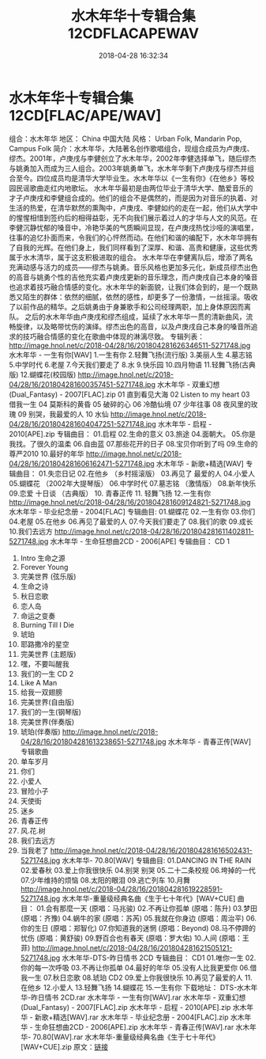 ﻿---
title: 水木年华十专辑合集12CDFLACAPEWAV
date: 2018-04-28 16:32:34
categories: 合集系列
tags: 华语中文
---
# 水木年华十专辑合集12CD[FLAC/APE/WAV]

组合：水木年华
地区： China 中国大陆
风格： Urban Folk, Mandarin Pop, Campus Folk
简介：水木年华，大陆著名创作歌唱组合，现组合成员为卢庚戌、缪杰。2001年，卢庚戌与李健创立了水木年华，2002年李健选择单飞，随后缪杰与姚勇加入而成为三人组合。2003年姚勇单飞，水木年华剩下卢庚戌与缪杰并组合至今。四位成员均是清华大学毕业生。水木年华以《一生有你》《在他乡》等校园民谣歌曲走红内地歌坛。
水木年华最初是由两位毕业于清华大学、酷爱音乐的才子卢庚戌和李健组合成的。他们的组合不是偶然的，而是因为对音乐的执着、对生活的热爱，在清华默然的熏陶中，卢庚戌、李健如约的走在一起，他们从大学中的惺惺相惜到签约后的相得益彰，无不向我们展示着过人的才华与人文的风范。在李健沉静忧郁的嗓音中，冷艳华美的气质瞬间显现，在卢庚戌热忱沙哑的演唱里，往事的追忆扑面而来，令我们的心怦然而动。在他们和谐的编配下，水木年华拥有了自我的光辉。在他们身上，我们同样看到了深厚、和谐、高贵和健康，这些优秀属于水木清华，属于这支积极进取的组合。
水木年华在李健离队后，增添了两名充满动感与活力的成员——缪杰与姚勇。音乐风格也更加多元化，新成员缪杰出色的高音与姚勇个性的吉他充实着卢庚戌更新的音乐理念，而卢庚戌自己本身的嗓音也追求着技巧融合情感的变化。水木年华的新面貌，让我们体会到的，是一个既熟悉又陌生的群体：依然的细腻，依然的感性，却更多了一份激情，一丝摇滚。吸收了以前作品的精华。之后姚勇由于身兼歌手和公司经理两职，加上身体原因而离队。
之后的水木年华由卢庚戌和缪杰组成，延续了水木年华一贯的清新曲风，流畅旋律，以及略带忧伤的演绎。缪杰出色的高音，以及卢庚戌自己本身的嗓音所追求的技巧融合情感的变化在歌曲中体现的淋漓尽致。
专辑列表：
http://image.hnol.net/c/2018-04/28/16/201804281626346511-5271748.jpg
水木年华 - 一生有你[WAV]
1.一生有你
2.轻舞飞扬(流行版)
3.美丽人生
4.墓志铭
5.中学时代
6.老屋
7.今天我们要走了
8.水
9.快乐园
10.四月物语
11.轻舞飞扬(古典版)
12.蝴蝶花(校园版)
http://image.hnol.net/c/2018-04/28/16/201804281600357451-5271748.jpg
水木年华 - 双重幻想(Dual_Fantasy) - 2007[FLAC].zip
01 直到看见大海
02 Listen to my heart
03 借我一生
04 莫斯科的黄昏
05 破碎的心
06 冷酷仙境
07 少年往事
08 夜风里的玫瑰
09 别哭，我最爱的人
10 水仙
http://image.hnol.net/c/2018-04/28/16/201804281604047251-5271748.jpg
水木年华 - 启程 - 2010[APE].zip
专辑曲目：
01.启程
02.生命的意义
03.旅途
04.面朝大。
05.你是我找。了很久的温柔
06.自由蓝
07.那些花开的日子
08.宝贝你听到了吗
09.生命的尊严2010
10.最好的年华
http://image.hnol.net/c/2018-04/28/16/201804281606162471-5271748.jpg
水木年华 - 新歌+精选[WAV]
专辑曲目：
01.失恋日记
02.在他乡 （乡村摇滚版）
03.再见了 最爱的人
04.小爱人
05.蝴蝶花 （2002年大提琴版）
06.中学时代
07.墓志铭 （激情版）
08.新年快乐
09.恋爱 十日谈 （古典版）
10. 青春正传
11. 轻舞飞扬
12.一生有你
http://image.hnol.net/c/2018-04/28/16/201804281609124821-5271748.jpg
水木年华 - 毕业纪念册 - 2004[FLAC]
专辑曲目:
01.蝴蝶花
02.一生有你
03.你们
04.老屋
05.在他乡
06.再见了最爱的人
07.今天我们要走了
08.我们的歌
09.成长
10.我们去远方
http://image.hnol.net/c/2018-04/28/16/201804281611402811-5271748.jpg
水木年华 - 生命狂想曲2CD - 2006[APE]
专辑曲目：
CD 1
01. Intro 生命之源
02. Forever Young
03. 完美世界 (弦乐版)
04. 生命之诗
05. 秋日恋歌
06. 恋人岛
07. 命运之变奏
08. Burning Till I Die
09. 琥珀
10. 耶路撒冷的星空
11. 完美世界 (主题版)
12. 嘿，不要叫醒我
13. 我们的一生
CD 2
01. Like A Man
02. 给我一双翅膀
03. 完美世界(自由版)
04. 我们的一生(钢琴版)
05. 完美世界(伴奏版)
06. 琥珀(伴奏版)
http://image.hnol.net/c/2018-04/28/16/201804281613238651-5271748.jpg
水木年华 - 青春正传[WAV]
专辑歌曲
01. 单车岁月
02. 你们
03. 小爱人
04. 冒险小子
05. 天使街
06. 迷乡
07. 青春正传
08. 风.花.树
09. 我们去远方
10. 当我老了
http://image.hnol.net/c/2018-04/28/16/201804281616502431-5271748.jpg
水木年华- 70.80[WAV]
专辑曲目:
01.DANCING IN THE RAIN
02.爱春秋
03.爱上你我很快乐
04.别哭 别哭
05.二十二条校规
06.垮掉的一代
07.少年维持的烦恼
08.太阳的眼泪
09.逃亡列车
10.月舞
http://image.hnol.net/c/2018-04/28/16/201804281619228591-5271748.jpg
水木年华-重量级经典名曲《生于七十年代》[WAV+CUE]
曲目：
01.会有那麼一天 (原唱：马兆骏)
02.不再让你孤单 (原唱：陈升)
03.梦田 (原唱：齐豫)
04.蜗牛的家 (原唱：苏芮)
05.我就在你身边 (原唱：周治平)
06.你的生日 (原唱：郑智化)
07.你知道我的迷惘 (原唱：Beyond)
08.马不停蹄的忧伤 (原唱：黄舒骏)
09.野百合也有春天 (原唱：罗大佑)
10.人间 (原唱：王菲)
http://image.hnol.net/c/2018-04/28/16/201804281621505121-5271748.jpg
水木年华-DTS-昨日情书 2CD
专辑曲目：
CD1
01.唯你一生
02.你的每一次呼吸
03.不再让你孤单
04.最好的年华
05.没有人比我更爱你
06.借我一生
07.秋日恋歌
08.琥珀
CD2
09.爱上你我很快乐
10.再见了最爱的人
11.在他乡
12.小爱人
13.轻舞飞扬
14.蝴蝶花
15.一生有你
下载地址：
DTS-水木年华-昨日情书 2CD.rar
水木年华 - 一生有你[WAV].rar
水木年华 - 双重幻想(Dual_Fantasy) - 2007[FLAC].zip
水木年华 - 启程 - 2010[APE].zip
水木年华 - 新歌+精选[WAV].rar
水木年华 - 毕业纪念册 - 2004[FLAC].zip
水木年华 - 生命狂想曲2CD - 2006[APE].zip
水木年华 - 青春正传[WAV].rar
水木年华- 70.80[WAV].rar
水木年华-重量级经典名曲《生于七十年代》[WAV+CUE].zip
原文：[链接](https://blog.sina.com.cn/s/blog_1647c7e760102y2st.html)